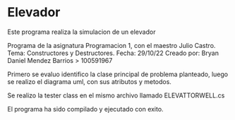 # Elevador
Este programa realiza la simulacion de un elevador

Programa de la asignatura Programacion 1, con el maestro Julio Castro.
Tema: Constructores y Destructores.
Fecha: 29/10/22
Creado por: Bryan Daniel Mendez Barrios > 100591967

Primero se evaluo identifico la clase principal de problema planteado,
luego se realizo el diagrama uml, con sus atributos y metodos.

Se realizo la tester class en el mismo archivo llamado ELEVATTORWELL.cs

El programa ha sido compilado y ejecutado con exito.
